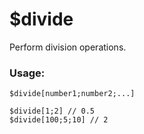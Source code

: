 # $divide

Perform division operations.

### Usage:

```plain
$divide[number1;number2;...]

$divide[1;2] // 0.5
$divide[100;5;10] // 2
```
